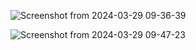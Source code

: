 ![Screenshot from 2024-03-29 09-36-39](https://github.com/mobindaz/Swing-Music_Player/assets/146184535/9a455765-ce97-460f-a7c8-400513b915c1)

![Screenshot from 2024-03-29 09-47-23](https://github.com/mobindaz/Swing-Music_Player/assets/146184535/08890e25-a192-4db7-856d-4b9aafa97ad8)

